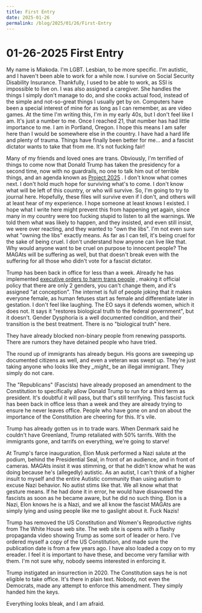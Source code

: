 ```yaml
---
title: First Entry
date: 2025-01-26
permalink: /blog/2025/01/26/First-Entry
---
```


# 01-26-2025 First Entry

My name is Miakoda. I'm LGBT. Lesbian, to be more specific. I'm autistic, and I
haven't been able to work for a while now. I survive on Social Security
Disability Insurance. Thankfully, I used to be able to work, as SSI is
impossible to live on. I was also assigned a caregiver. She handles the things
I simply don't manage to do, and she cooks actual food, instead of the simple
and not-so-great things I usually get by on. Computers have been a special
interest of mine for as long as I can remember, as are video games.  At the
time I'm writing this, I'm in my early 40s, but I don't feel like I am. It's
just a number to me. Once I reached 21, that number has had little importance
to me. I am in Portland, Oregon. I hope this means I am safer here than I would
be somewhere else in the country. I have had a hard life and plenty of trauma.
Things have finally been better for me... and a fascist dictator wants to take
that from me. It's not fucking fair!

Many of my friends and loved ones are trans. Obviously, I'm terrified of things
to come now that Donald Trump has taken the presidency for a second time, now
with no guardrails, no one to talk him out of terrible things, and an agenda
known as 
[Project 2025](https://archive.org/details/2025-mandate-for-leadership-full_202501)
. I don't know what comes next. I don't hold much hope for surviving what's to
come. I don't know what will be left of this country, or who will survive. So,
I'm going to try to journal here. Hopefully, these files will survive even if I
don't, and others will at least hear of my experience. I hope someone at least
knows I existed. I hope what I write here might prevent this from happening yet
again, since many in my country were too fucking stupid to listen to all the
warnings. We told them what was likely to happen, and they insisted, and even
still insist, we were over reacting, and they wanted to "own the libs". I'm not
even sure what "owning the libs" exactly means. As far as I can tell, it's
being cruel for the sake of being cruel. I don't understand how anyone can live
like that. Why would anyone want to be cruel on purpose to innocent people? The
MAGAts will be suffering as well, but that doesn't break even with the
suffering for all those who didn't vote for a fascist dictator.

Trump has been back in office for less than a week. Already he has implemented 
[executive orders to harm trans people](https://web.archive.org/web/20250126024053/https://www.whitehouse.gov/presidential-actions/2025/01/defending-women-from-gender-ideology-extremism-and-restoring-biological-truth-to-the-federal-government/)
, making it official policy that there are only 2 genders, you can't change
them, and it's assigned "at conception". The internet is full of people joking
that it makes everyone female, as human fetuses start as female and
differentiate later in gestation. I don't feel like laughing. The EO says it
defends women, which it does not. It says it "restores biological truth to the
federal government", but it doesn't. Gender Dysphoria is a well documented
condition, and their transition is the best treatment. There is no "biological
truth" here.

They have already blocked non-binary people from renewing passports. There are
rumors they have detained people who have tried.

The round up of immigrants has already begun. His goons are sweeping up
documented citizens as well, and even a veteran was swept up. They're just
taking anyone who looks like they *_might*_ be an illegal immigrant. They simply
do not care.

The "Republicans" (Fascists) have already proposed an amendment to the
Constitution to specifically allow Donald Trump to run for a third term as
president. It's doubtful it will pass, but that's still terrifying. This
fascist fuck has been back in office less than a week and they are already
trying to ensure he never leaves office. People who have gone on and on about
the importance of the Constitution are cheering for this. It's vile.

Trump has already gotten us in to trade wars. When Denmark said he couldn't
have Greenland, Trump retaliated with 50% tarrifs. With the immigrants gone,
and tarrifs on everything, we're going to starve!

At Trump's farce inauguration, Elon Musk performed a Nazi salute at the podium,
behind the Presidential Seal,  in front of an audience, and in front of
cameras. MAGAts insist it was stimming, or that he didn't know what he was
doing because he's (allegedly) autistic. As an autist, I can't think of a
higher insult to myself and the entire Autistic community than using autism to
excuse Nazi behavior. No autist stims like that. We all know what that gesture
means. If he had done it in error, he would have disavowed the fascists as soon
as he became aware, but he did no such thing. Elon is a Nazi, Elon knows he is
a Nazi, and we all know the fascist MAGAts are simply lying and using people
like me to gaslight about it. Fuck Nazis!

Trump has removed the US Constitution and Women's Reproductive rights from The
White House web site. The web site is opens with a flashy propaganda video
showing Trump as some sort of leader or hero. I've ordered myself a copy of the
US Constitution, and made sure the publication date is from a few years ago. I
have also loaded a copy on to my ereader. I feel it is important to have these,
and become very familiar with them. I'm not sure why, nobody seems interested
in enforcing it.

Trump instigated an insurrection in 2020. The Constitution says he is not
eligible to take office. It's there in plain text. Nobody, not even the
Democrats, made any attempt to enforce this amendment. They simply handed him
the keys.

Everything looks bleak, and I am afraid.

